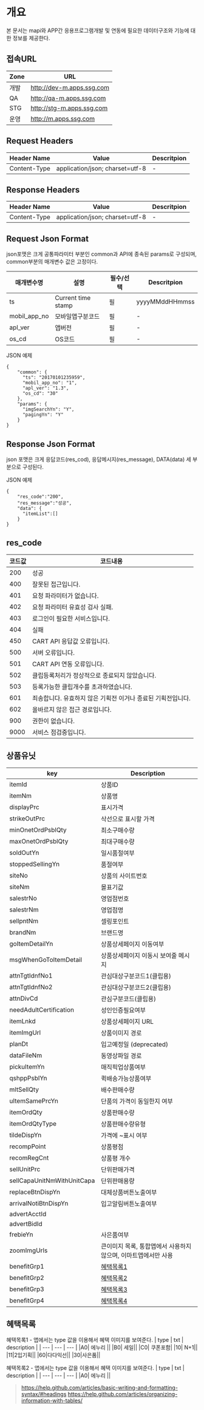 # 개요

본 문서는 mapi와 APP간 응용프로그램개발 및 연동에 필요한 데이터구조와 기능에 대한 정보를 제공한다.

## <span id="api-header-for-a-url">접속URL</span>

| Zone  | URL |
| --- | --- |
| 개발  | http://dev-m.apps.ssg.com |
| QA | http://qa-m.apps.ssg.com |
| STG  | http://stg-m.apps.ssg.com |
| 운영  | http://m.apps.ssg.com  |

## <span id="api-header-for-a-submenu-request">Request Headers </span>

| Header Name | Value | Descritpion |
|---|---|---|
| Content-Type | application/json; charset=utf-8 | - |

## <span id="api-header-for-a-submenu-response">Response Headers </span>
| Header Name | Value | Descritpion |
|---|---|---|
| Content-Type | application/json; charset=utf-8 | - |

## <span id="api-header-for-a-submenu-reqjson">Request Json Format </span>

json포맷은 크게 공통파라미터 부분인 common과 API에 종속된 params로 구성되며, common부분의 매개변수 값은 고정이다.

| 매개변수명 | 설명 | 필수/선택 | Descritpion |
| --- |  ---  |  ---  |  ---  |
|ts| Current time stamp | 필 | yyyyMMddHHmmss|
| mobil_app_no | 모바일앱구분코드 | 필 | - |
| apl_ver | 앱버전| 필 | - |
| os_cd | OS코드 | 필 | - |

JSON 예제

    {
        "common": {
          "ts": "20170101235959",
          "mobil_app_no": "1",
          "apl_ver": "1.3",
          "os_cd": "30"
        },
        "params": {
          "imgSearchYn": "Y",
          "pagingYn": "Y"
        }
    }

## <span id="api-header-for-a-submenu-resjson">Response Json Format </span>
json 포맷은 크게 응답코드(res_cod), 응답메시지(res_message), DATA(data) 세 부분으로 구성된다.

JSON 예제

    {
        "res_code":"200",
        "res_message":"성공",
        "data": {
          "itemList":[]
        }
    }

## <span id="api-header-for-a-submenu-rescode">res_code </span>
| 코드값 | 코드내용 |
| --- | --- |
| 200 | 성공|
| 400 | 잘못된 접근입니다.|
| 401 | 요청 파라미터가 없습니다. |
| 402 | 요청 파라미터 유효성 검사 실패.|
| 403 | 로그인이 필요한 서비스입니다. |
| 404 | 실패 |
| 450 | CART API 응답값 오류입니다.|
| 500| 서버 오류입니다.|
| 501| CART API 연동 오류입니다.|
| 502 | 클립등록처리가 정상적으로 종료되지 않았습니다.|
| 503 | 등록가능한 클립개수를 초과하였습니다. |
| 601 | 죄송합니다. 유효하지 않은 기획전 이거나 종료된 기획전입니다.|
| 602 | 올바르지 않은 접근 경로입니다.|
| 900 | 권한이 없습니다.|
| 9000| 서비스 점검중입니다.|

## <span id="api-header-for-a-submenu-itemunit">상품유닛 </span>
|key| Description |
|---|---|
| itemId       | 상품ID |
| itemNm       | 상품명 |
| displayPrc   | 표시가격 |
| strikeOutPrc | 삭선으로 표시할 가격 |
| minOnetOrdPsblQty | 최소구매수량 |
| maxOnetOrdPsblQty | 최대구매수량 |
| soldOutYn | 일시품절여부 |
| stoppedSellingYn | 품절여부 |
| siteNo | 상품의 사이트번호 |
| siteNm | 몰표기값 |
| salestrNo | 영업점번호 |
| salestrNm | 영업점명 |
| sellpntNm | 셀링포인트 |
| brandNm | 브랜드명 |
| goItemDetailYn | 상품상세페이지 이동여부 |
| msgWhenGoToItemDetail | 상품상세페이지 이동시 보여줄 메시지|
| attnTgtIdnfNo1 | 관심대상구분코드1(클립용) |
| attnTgtIdnfNo2 | 관심대상구분코드2(클립용) |
| attnDivCd | 관심구분코드(클립용) |
| needAdultCertification | 성인인증필요여부 |
| itemLnkd | 상품상세페이지 URL |
| itemImgUrl | 상품이미지 경로 |
| planDt |  입고예정일 (deprecated) |
| dataFileNm | 동영상파일 경로 |
| pickuItemYn | 매직픽업상품여부 |
| qshppPsblYn | 퀵배송가능상품여부 |
| mltSellQty | 배수판매수량 |
| uItemSamePrcYn | 단품의 가격이 동일한지 여부 |
| itemOrdQty | 상품판매수량 |
| itemOrdQtyType | 상품판매수량유형 |
| tildeDispYn | 가격에 ~표시 여부 |
| recompPoint | 상품평점 |
| recomRegCnt | 상품평 개수  |
| sellUnitPrc | 단위판매가격 |
| sellCapaUnitNmWithUnitCapa | 단위판매용량  |
| replaceBtnDispYn | 대체상품버튼노출여부 |
| arrivalNotiBtnDispYn | 입고알림버튼노출여부 |
| advertAcctId | |
| advertBidId |  |
| frebieYn    | 사은품여부 |
| zoomImgUrls | 큰이미지 목록, 통합앱에서 사용하지 않으며, 이마트앱에서만 사용 |
| benefitGrp1 | [혜택목록1](#api-header-for-a-submenu-benefitgpr) |
| benefitGrp2 | [혜택목록2](#api-header-for-a-submenu-benefitgpr) |
| benefitGrp3 | [혜택목록3](#api-header-for-a-submenu-benefitgpr) |
| benefitGrp4 | [혜택목록4](#api-header-for-a-submenu-benefitgpr) |

## <span id="api-header-for-a-submenu-benefitgpr">혜택목록 </span>
혜택목록1 - 앱에서는 type 값을 이용해서 혜택 이미지를 보여준다.
| type | txt | description |
| --- | --- | --- |
|A0| 에누리 ||
|B0| 세일||
|C0| 쿠폰포함|
|10| N+1||
|11|2입기획||
|60|다다익선||
|30|사은품||

혜택목록2 - 앱에서는 type 값을 이용해서 혜택 이미지를 보여준다.
| type | txt | description |
| --- | --- | --- |
|A0| 에누리 ||

> https://help.github.com/articles/basic-writing-and-formatting-syntax/#headings
> https://help.github.com/articles/organizing-information-with-tables/